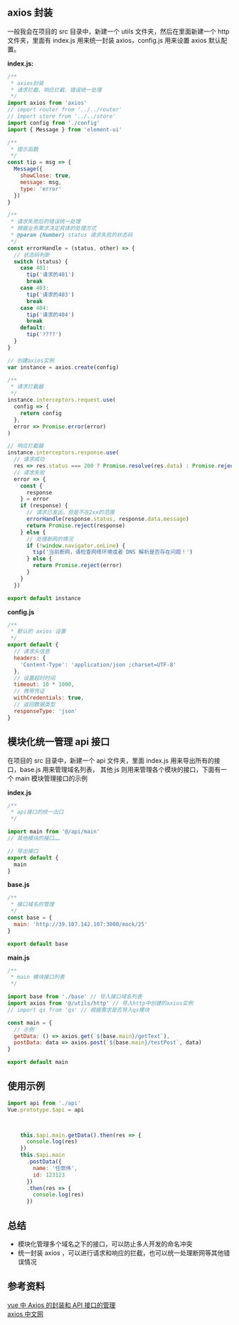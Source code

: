 ## axios 封装

 一般我会在项目的 src 目录中，新建一个 utils 文件夹，然后在里面新建一个 http 文件夹，里面有 index.js 用来统一封装 axios，config.js 用来设置 axios 默认配置。

**index.js:**

```js
/**
 * axios封装
 * 请求拦截、响应拦截、错误统一处理
 */
import axios from 'axios'
// import router from '../../router'
// import store from '../../store'
import config from './config'
import { Message } from 'element-ui'

/**
 * 提示函数
 */
const tip = msg => {
  Message({
    showClose: true,
    message: msg,
    type: 'error'
  })
}

/**
 * 请求失败后的错误统一处理
 * 根据业务需求决定具体的处理方式
 * @param {Number} status 请求失败的状态码
 */
const errorHandle = (status, other) => {
  // 状态码判断
  switch (status) {
    case 401:
      tip('请求的401')
      break
    case 403:
      tip('请求的403')
      break
    case 404:
      tip('请求的404')
      break
    default:
      tip('????')
  }
}

// 创建axios实例
var instance = axios.create(config)

/**
 * 请求拦截器
 */
instance.interceptors.request.use(
  config => {
    return config
  },
  error => Promise.error(error)
)

// 响应拦截器
instance.interceptors.response.use(
  // 请求成功
  res => res.status === 200 ? Promise.resolve(res.data) : Promise.reject(res),
  // 请求失败
  error => {
    const {
      response
    } = error
    if (response) {
      // 请求已发出，但是不在2xx的范围
      errorHandle(response.status, response.data.message)
      return Promise.reject(response)
    } else {
      // 处理断网的情况
      if (!window.navigator.onLine) {
        tip('当前断网，请检查网络环境或者 DNS 解析是否存在问题！')
      } else {
        return Promise.reject(error)
      }
    }
  })

export default instance

```

**config.js**

```js
/**
 * 默认的 axios 设置
 */
export default {
  // 请求头信息
  headers: {
    'Content-Type': 'application/json ;charset=UTF-8'
  },
  // 设置超时时间
  timeout: 10 * 1000,
  // 携带凭证
  withCredentials: true,
  // 返回数据类型
  responseType: 'json'
}

```



## 模块化统一管理 api 接口

在项目的 src 目录中，新建一个 api 文件夹，里面 index.js 用来导出所有的接口，base.js 用来管理域名列表， 其他 js 则用来管理各个模块的接口，下面有一个 main 模块管理接口的示例

**index.js**

```js
/**
 * api接口的统一出口
 */

import main from '@/api/main'
// 其他模块的接口……

// 导出接口
export default {
  main
}
```

**base.js**

```js
/**
 * 接口域名的管理
 */
const base = {
  main: 'http://39.107.142.107:3000/mock/25'
}

export default base
```

**main.js**

```js
/**
 * main 模块接口列表
 */

import base from './base' // 导入接口域名列表
import axios from '@/utils/http' // 导入http中创建的axios实例
// import qs from 'qs' // 根据需求是否导入qs模块

const main = {
  // 示例
  getData: () => axios.get(`${base.main}/getText`),
  postData: data => axios.post(`${base.main}/testPost`, data)
}

export default main
```



##  使用示例

```js
import api from './api'	
Vue.prototype.$api = api



    this.$api.main.getData().then(res => {
      console.log(res)
    })
    this.$api.main
      .postData({
        name: '任崇伟',
        id: 123123
      })
      .then(res => {
        console.log(res)
      })
```

## 总结 

-  模块化管理多个域名之下的接口，可以防止多人开发的命名冲突
- 统一封装 axios ，可以进行请求和响应的拦截，也可以统一处理断网等其他错误情况

## 参考资料
[vue 中 Axios 的封装和 API 接口的管理](https://juejin.im/post/5b55c118f265da0f6f1aa354#heading-10)  
[axios 中文网](http://www.axios-js.com/)